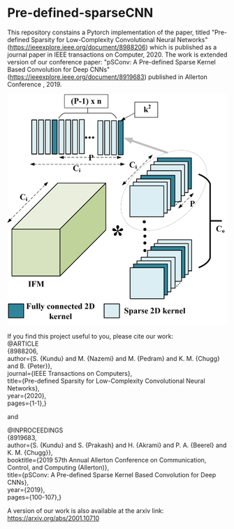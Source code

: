 # Pre-defined-sparseCNN
This repository constains a Pytorch implementation of the paper, titled "Pre-defined Sparsity for Low-Complexity Convolutional Neural Networks" (https://ieeexplore.ieee.org/document/8988206) which is published as a journal paper in IEEE transactions on Computer, 2020. The work is extended version of our conference paper: "pSConv: A Pre-defined Sparse Kernel Based Convolution for Deep CNNs" (https://ieeexplore.ieee.org/document/8919683) published in Allerton Conference , 2019.

![periodic sparse dense kernels in a 3d filter model](Images/periodic_sparse_dense_conv.png)


If you find this project useful to you, please cite our work:
\
@ARTICLE\
{8988206, \
author={S. {Kundu} and M. {Nazemi} and M. {Pedram} and K. M. {Chugg} and B. {Peter}}, \
journal={IEEE Transactions on Computers}, \
title={Pre-defined Sparsity for Low-Complexity Convolutional Neural Networks}, \
year={2020}, \
pages={1-1},}


and 



@INPROCEEDINGS\
{8919683, \
author={S. {Kundu} and S. {Prakash} and H. {Akrami} and P. A. {Beerel} and K. M. {Chugg}}, \
booktitle={2019 57th Annual Allerton Conference on Communication, Control, and Computing (Allerton)}, \
title={pSConv: A Pre-defined Sparse Kernel Based Convolution for Deep CNNs}, \
year={2019}, \
pages={100-107},}





A version of our work is also available at the arxiv link: https://arxiv.org/abs/2001.10710
